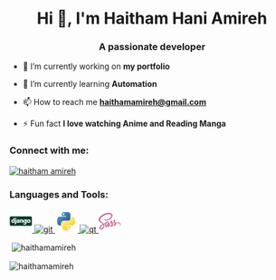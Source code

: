 <h1 align="center">Hi 👋, I'm Haitham Hani Amireh</h1>
<h3 align="center">A passionate developer</h3>

- 🔭 I’m currently working on **my portfolio**

- 🌱 I’m currently learning **Automation**

- 📫 How to reach me **haithamamireh@gmail.com**

- ⚡ Fun fact **I love watching Anime and Reading Manga**

<h3 align="left">Connect with me:</h3>
<p align="left">
<a href="https://linkedin.com/in/haitham amireh" target="blank"><img align="center" src="https://raw.githubusercontent.com/rahuldkjain/github-profile-readme-generator/master/src/images/icons/Social/linked-in-alt.svg" alt="haitham amireh" height="30" width="40" /></a>
</p>

<h3 align="left">Languages and Tools:</h3>
<p align="left"> <a href="https://www.djangoproject.com/" target="_blank"> <img src="https://raw.githubusercontent.com/devicons/devicon/master/icons/django/django-original.svg" alt="django" width="40" height="40"/> </a> <a href="https://git-scm.com/" target="_blank"> <img src="https://www.vectorlogo.zone/logos/git-scm/git-scm-icon.svg" alt="git" width="40" height="40"/> </a> <a href="https://www.python.org" target="_blank"> <img src="https://raw.githubusercontent.com/devicons/devicon/master/icons/python/python-original.svg" alt="python" width="40" height="40"/> </a> <a href="https://www.qt.io/" target="_blank"> <img src="https://upload.wikimedia.org/wikipedia/commons/0/0b/Qt_logo_2016.svg" alt="qt" width="40" height="40"/> </a> <a href="https://sass-lang.com" target="_blank"> <img src="https://raw.githubusercontent.com/devicons/devicon/master/icons/sass/sass-original.svg" alt="sass" width="40" height="40"/> </a> </p>

<p>&nbsp;<img align="center" src="https://github-readme-stats.vercel.app/api?username=haithamamireh&show_icons=true&locale=en" alt="haithamamireh" /></p>

<p><img align="center" src="https://github-readme-streak-stats.herokuapp.com/?user=haithamamireh&" alt="haithamamireh" /></p>
